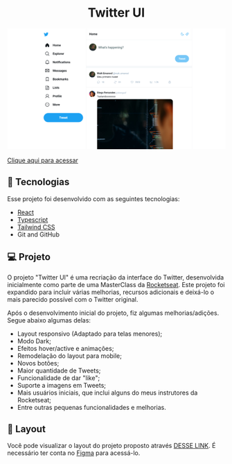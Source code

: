 <h1 align="center"> Twitter UI </h1>

![preview](./.github/preview.png)

[Clique aqui para acessar](https://twitter-ui-ruddy.vercel.app/)

## 🚀 Tecnologias

Esse projeto foi desenvolvido com as seguintes tecnologias:

- [React](https://react.dev/)
- [Typescript](https://www.typescriptlang.org/)
- [Tailwind CSS](https://tailwindcss.com/)
- Git and GitHub

## 💻 Projeto

O projeto "Twitter UI" é uma recriação da interface do Twitter, desenvolvida inicialmente como parte de uma MasterClass da [Rocketseat](https://rocketseat.com.br). Este projeto foi expandido para incluir várias melhorias, recursos adicionais e deixá-lo o mais parecido possível com o Twitter original. <br>

Após o desenvolvimento inicial do projeto, fiz algumas melhorias/adições. Segue abaixo algumas delas:

- Layout responsivo (Adaptado para telas menores);
- Modo Dark;
- Efeitos hover/active e animações;
- Remodelação do layout para mobile;
- Novos botões;
- Maior quantidade de Tweets;
- Funcionalidade de dar "like";
- Suporte a imagens em Tweets;
- Mais usuários iniciais, que inclui alguns do meus instrutores da Rocketseat;
- Entre outras pequenas funcionalidades e melhorias.

## 🔖 Layout

Você pode visualizar o layout do projeto proposto através [DESSE LINK](https://www.figma.com/community/file/1202694130789327431). É necessário ter conta no [Figma](https://figma.com) para acessá-lo.